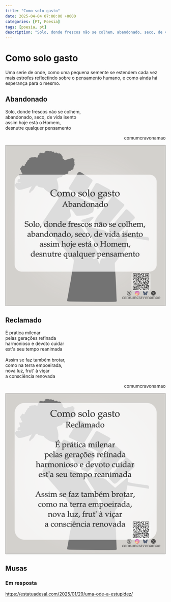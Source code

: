 ```yaml
---
title: "Como solo gasto"
date: 2025-04-04 07:00:00 +0000
categories: [PT, Poesia]
tags: [poesia, pt]
description: "Solo, donde frescos não se colhem, abandonado, seco, de vida isento assim hoje está o Homem, desnutre qualquer pensamento"
---
```


# Como solo gasto

Uma serie de onde, como uma pequena semente se estendem cada vez mais estrofes reflectindo sobre o pensamento humano, e como ainda há esperança para o mesmo. 

## Abandonado

<div style="color:Platinum">
<p>
Solo, donde frescos não se colhem,<br>
abandonado, seco, de vida isento<br>
assim hoje está o Homem,<br>
desnutre qualquer pensamento<br>
</p>
</div>
<p style="text-align:right">comumcravonamao</p>

![como-solo-gasto-abandonado](/assets/images/como-solo-gasto-abandonado.png)

## Reclamado

<div style="color:Platinum">
<p>
É prática milenar<br>
pelas gerações refinada<br>
harmonioso e devoto cuidar<br>
est'a seu tempo reanimada<br>
<br>
Assim se faz também brotar,<br>
como na terra empoeirada,<br>
nova luz, frut' à viçar<br>
a consciência renovada<br>
</p>
</div>
<p style="text-align:right">comumcravonamao</p>

![como-solo-gasto-reclamado](/assets/images/como-solo-gasto-reclamado.png)

## Musas

### Em resposta
https://estatuadesal.com/2025/01/29/uma-ode-a-estupidez/
